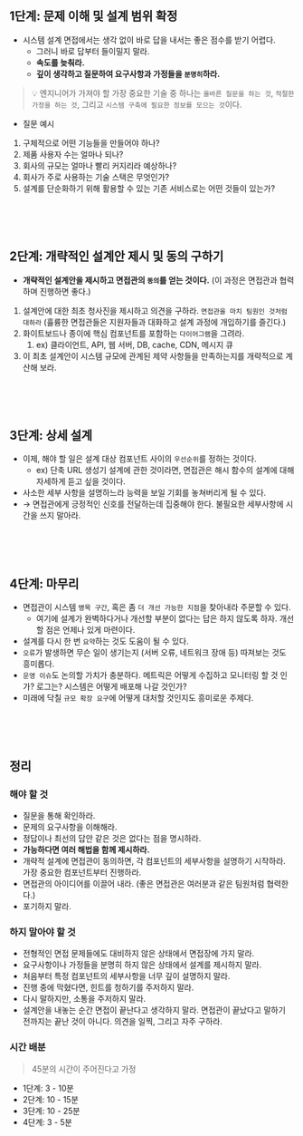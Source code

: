 ## 1단계: 문제 이해 및 설계 범위 확정

- 시스템 설계 면접에서는 생각 없이 바로 답을 내서는 좋은 점수를 받기 어렵다.
    - 그러니 바로 답부터 들이밀지 말라.
    - **속도를 늦춰라.**
    - **깊이 생각하고 질문하여 요구사항과 가정들을 `분명히`하라.**

> 💡 엔지니어가 가져야 할 가장 중요한 기술 중 하나는 `올바른 질문을 하는 것`, `적절한 가정을 하는 것`, 그리고 `시스템 구축에 필요한 정보를 모으는 것`이다.
> 
- 질문 예시
1. 구체적으로 어떤 기능들을 만들어야 하나?
2. 제품 사용자 수는 얼마나 되나?
3. 회사의 규모는 얼마나 빨리 커지리라 예상하나?
4. 회사가 주로 사용하는 기술 스택은 무엇인가?
5. 설계를 단순화하기 위해 활용할 수 있는 기존 서비스로는 어떤 것들이 있는가?

<br>
<br>
<br>

## 2단계: 개략적인 설계안 제시 및 동의 구하기

- **개략적인 설계안을 제시하고 면접관의 `동의`를 얻는 것이다.** (이 과정은 면접관과 협력하며 진행하면 좋다.)
1. 설계안에 대한 최초 청사진을 제시하고 의견을 구하라. `면접관을 마치 팀원인 것처럼 대하라` (휼륭한 면접관들은 지원자들과 대화하고 설계 과정에 개입하기를 즐긴다.)
2. 화이트보드나 종이에 핵심 컴포넌트를 포함하는 `다이어그램`을 그려라.
    1. ex) 클라이언트, API, 웹 서버, DB, cache, CDN, 메시지 큐
3. 이 최초 설계안이 시스템 규모에 관계된 제약 사항들을 만족하는지를 개략적으로 계산해 보라.

<br>
<br>
<br>

## 3단계: 상세 설계

- 이제, 해야 할 일은 설계 대상 컴포넌트 사이의 `우선순위`를 정하는 것이다.
    - ex) 단축 URL 생성기 설계에 관한 것이라면, 면접관은 해시 함수의 설계에 대해 자세하게 듣고 싶을 것이다.
- 사소한 세부 사항을 설명하느라 능력을 보일 기회를 놓쳐버리게 될 수 있다.
- → 면접관에게 긍정적인 신호를 전달하는데 집중해야 한다. 불필요한 세부사항에 시간을 쓰지 말아라.

<br>
<br>
<br>

## 4단계: 마무리

- 면접관이 시스템 `병목 구간`, 혹은 좀 `더 개선 가능한 지점`을 찾아내라 주문할 수 있다.
    - 여기에 설계가 완벽하다거나 개선할 부분이 없다는 답은 하지 않도록 하자. 개선할 점은 언제나 있게 마련이다.
- 설계를 다시 한 번 `요약`하는 것도 도움이 될 수 있다.
- `오류`가 발생하면 무슨 일이 생기는지 (서버 오류, 네트워크 장애 등) 따져보는 것도 흥미롭다.
- `운영 이슈`도 논의할 가치가 충분하다. 메트릭은 어떻게 수집하고 모니터링 할 것 인가? 로그는? 시스템은 어떻게 배포해 나갈 것인가?
- 미래에 닥칠 `규모 확장 요구`에 어떻게 대처할 것인지도 흥미로운 주제다.

<br>
<br>
<br>

## 정리

### 해야 할 것

- 질문을 통해 확인하라.
- 문제의 요구사항을 이해해라.
- 정답이나 최선의 답안 같은 것은 없다는 점을 명시하라.
- **가능하다면 여러 해법을 함께 제시하라.**
- 개략적 설계에 면접관이 동의하면, 각 컴포넌트의 세부사항을 설명하기 시작하라. 가장 중요한 컴포넌트부터 진행하라.
- 면접관의 아이디어를 이끌어 내라. (좋은 면접관은 여러분과 같은 팀원처럼 협력한다.)
- 포기하지 말라.

### 하지 말아야 할 것

- 전형적인 면접 문제들에도 대비하지 않은 상태에서 면접장에 가지 말라.
- 요구사항이나 가정들을 분명히 하지 않은 상태에서 설계를 제시하지 말라.
- 처음부터 특정 컴포넌트의 세부사항을 너무 깊이 설명하지 말라.
- 진행 중에 막혔다면, 힌트를 청하기를 주저하지 말라.
- 다시 말하지만, 소통을 주저하지 말라.
- 설계안을 내놓는 순간 면접이 끝난다고 생각하지 말라. 면접관이 끝났다고 말하기 전까지는 끝난 것이 아니다. 의견을 일찍, 그리고 자주 구하라.

### 시간 배분

> 45분의 시간이 주어진다고 가정
> 
- 1단계: 3 - 10분
- 2단계: 10 - 15분
- 3단계: 10 - 25분
- 4단계: 3 - 5분
